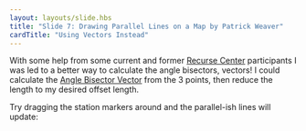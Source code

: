 ```yaml
---
layout: layouts/slide.hbs
title: "Slide 7: Drawing Parallel Lines on a Map by Patrick Weaver"
cardTitle: "Using Vectors Instead"
---
```


With some help from some current and former [Recurse Center](https://www.recurse.com/) participants I was led to a better way to calculate the angle bisectors, vectors! I could calculate the [Angle Bisector Vector](https://proofwiki.org/wiki/Angle_Bisector_Vector) from the 3 points, then reduce the length to my desired offset length.

Try dragging the station markers around and the parallel-ish lines will update:
